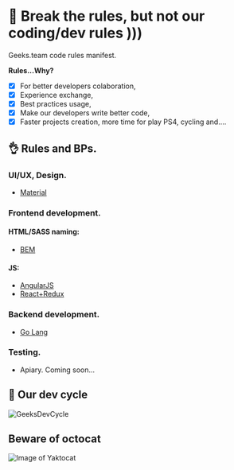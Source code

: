 # :punch: Break the rules, but not our coding/dev rules )))
Geeks.team code rules manifest.

**Rules...Why?**
- [x] For better developers colaboration,
- [x] Experience exchange, 
- [x] Best practices usage,
- [x] Make our developers write better code,
- [x] Faster projects creation, more time for play PS4, cycling and....

## :ok_hand: Rules and BPs.

### UI/UX, Design.
- [Material](https://material.google.com)

### Frontend development.

#### HTML/SASS naming:
- [BEM](https://ru.bem.info/methodology/naming-convention/)

#### JS:
- [AngularJS](https://github.com/geeksteam/CodeRules/tree/master/React)
- [React+Redux](https://github.com/geeksteam/CodeRules/tree/master/React)

### Backend development.
- [Go Lang](https://github.com/geeksteam/CodeRules/tree/master/Go)

### Testing.
- Apiary. Coming soon...

## :clap: Our dev cycle
![GeeksDevCycle](https://github.com/geeksteam/CodeRules/blob/master/Geeks.DevProcess.png)

## Beware of octocat
![Image of Yaktocat](https://octodex.github.com/images/yaktocat.png)
